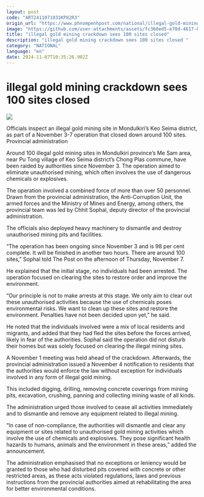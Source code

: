 ```yaml
---
layout: post
code: "ART2411071031KP82R3"
origin_url: "https://www.phnompenhpost.com/national/illegal-gold-mining-crackdown-sees-100-sites-closed-"
image: "https://github.com/user-attachments/assets/fc360ed5-e78d-4617-8530-28f3ae08daa9"
title: "illegal gold mining crackdown sees 100 sites closed"
description: "​​illegal gold mining crackdown sees 100 sites closed ​"
category: "NATIONAL"
language: "en"
date: 2024-11-07T10:35:26.902Z
---
```


# illegal gold mining crackdown sees 100 sites closed

![](https://github.com/user-attachments/assets/20089d34-2092-4e49-b813-9a6b2eb6ed91)

Officials inspect an illegal gold mining site in Mondulkiri’s Keo Seima district, as part of a November 3-7 operation that closed down around 100 sites. Provincial administration

Around 100 illegal gold mining sites in Mondulkiri province’s Me Sam area, near Pu Tong village of Keo Seima district’s Chong Plas commune, have been raided by authorities since November 3. The operation aimed to eliminate unauthorised mining, which often involves the use of dangerous chemicals or explosives.

The operation involved a combined force of more than over 50 personnel. Drawn from the provincial administration, the Anti-Corruption Unit, the armed forces and the Ministry of Mines and Energy, among others, the provincial team was led by Chhit Sophal, deputy director of the provincial administration.

The officials also deployed heavy machinery to dismantle and destroy unauthorised mining pits and facilities.

“The operation has been ongoing since November 3 and is 98 per cent complete. It will be finished in another two hours. There are around 100 sites,” Sophal told The Post on the afternoon of Thursday, November 7.

He explained that the initial stage, no individuals had been arrested. The operation focused on clearing the sites to restore order and improve the environment.

“Our principle is not to make arrests at this stage. We only aim to clear out these unauthorised activities because the use of chemicals poses environmental risks. We want to clean up these sites and restore the environment. Penalties have not been decided upon yet,” he said.

He noted that the individuals involved were a mix of local residents and migrants, and added that they had fled the sites before the forces arrived, likely in fear of the authorities. Sophal said the operation did not disturb their homes but was solely focused on clearing the illegal mining sites.

A November 1 meeting was held ahead of the crackdown. Afterwards, the provincial administration issued a November 4 notification to residents that the authorities would enforce the law without exception for individuals involved in any form of illegal gold mining. 

This included digging, drilling, removing concrete coverings from mining pits, excavation, crushing, panning and collecting mining waste of all kinds.

The administration urged those involved to cease all activities immediately and to dismantle and remove any equipment related to illegal mining.

“In case of non-compliance, the authorities will dismantle and clear any equipment or sites related to unauthorised gold mining activities which involve the use of chemicals and explosives. They pose significant health hazards to humans, animals and the environment in these areas,” added the announcement.

The administration emphasised that no exceptions or leniency would be granted to those who had disturbed pits covered with concrete or other restricted areas, as these acts violated regulations, laws and previous instructions from the provincial authorities aimed at rehabilitating the area for better environmental conditions.